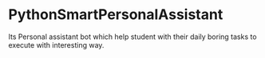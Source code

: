 # PythonSmartPersonalAssistant
Its Personal assistant bot which help student with their daily boring tasks to execute with interesting way.
